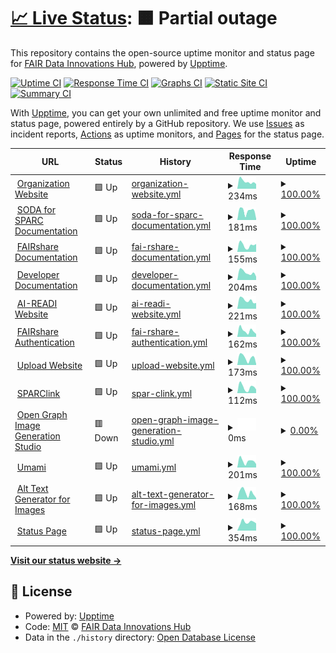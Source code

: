 # [📈 Live Status](https://status.fairdataihub.org): <!--live status--> **🟧 Partial outage**

This repository contains the open-source uptime monitor and status page for [FAIR Data Innovations Hub](https://fairdataihub.org), powered by [Upptime](https://github.com/upptime/upptime).

[![Uptime CI](https://github.com/fairdataihub/uptime/workflows/Uptime%20CI/badge.svg)](https://github.com/fairdataihub/uptime/actions?query=workflow%3A%22Uptime+CI%22)
[![Response Time CI](https://github.com/fairdataihub/uptime/workflows/Response%20Time%20CI/badge.svg)](https://github.com/fairdataihub/uptime/actions?query=workflow%3A%22Response+Time+CI%22)
[![Graphs CI](https://github.com/fairdataihub/uptime/workflows/Graphs%20CI/badge.svg)](https://github.com/fairdataihub/uptime/actions?query=workflow%3A%22Graphs+CI%22)
[![Static Site CI](https://github.com/fairdataihub/uptime/workflows/Static%20Site%20CI/badge.svg)](https://github.com/fairdataihub/uptime/actions?query=workflow%3A%22Static+Site+CI%22)
[![Summary CI](https://github.com/fairdataihub/uptime/workflows/Summary%20CI/badge.svg)](https://github.com/fairdataihub/uptime/actions?query=workflow%3A%22Summary+CI%22)

With [Upptime](https://upptime.js.org), you can get your own unlimited and free uptime monitor and status page, powered entirely by a GitHub repository. We use [Issues](https://github.com/fairdataihub/uptime/issues) as incident reports, [Actions](https://github.com/fairdataihub/uptime/actions) as uptime monitors, and [Pages](https://status.fairdataihub.org) for the status page.

<!--start: status pages-->
<!-- This summary is generated by Upptime (https://github.com/upptime/upptime) -->
<!-- Do not edit this manually, your changes will be overwritten -->
<!-- prettier-ignore -->
| URL | Status | History | Response Time | Uptime |
| --- | ------ | ------- | ------------- | ------ |
| <img alt="" src="https://icons.duckduckgo.com/ip3/fairdataihub.org.ico" height="13"> [Organization Website](https://fairdataihub.org) | 🟩 Up | [organization-website.yml](https://github.com/fairdataihub/uptime/commits/HEAD/history/organization-website.yml) | <details><summary><img alt="Response time graph" src="./graphs/organization-website/response-time-week.png" height="20"> 234ms</summary><br><a href="https://status.fairdataihub.org/history/organization-website"><img alt="Response time 205" src="https://img.shields.io/endpoint?url=https%3A%2F%2Fraw.githubusercontent.com%2Ffairdataihub%2Fuptime%2FHEAD%2Fapi%2Forganization-website%2Fresponse-time.json"></a><br><a href="https://status.fairdataihub.org/history/organization-website"><img alt="24-hour response time 162" src="https://img.shields.io/endpoint?url=https%3A%2F%2Fraw.githubusercontent.com%2Ffairdataihub%2Fuptime%2FHEAD%2Fapi%2Forganization-website%2Fresponse-time-day.json"></a><br><a href="https://status.fairdataihub.org/history/organization-website"><img alt="7-day response time 234" src="https://img.shields.io/endpoint?url=https%3A%2F%2Fraw.githubusercontent.com%2Ffairdataihub%2Fuptime%2FHEAD%2Fapi%2Forganization-website%2Fresponse-time-week.json"></a><br><a href="https://status.fairdataihub.org/history/organization-website"><img alt="30-day response time 213" src="https://img.shields.io/endpoint?url=https%3A%2F%2Fraw.githubusercontent.com%2Ffairdataihub%2Fuptime%2FHEAD%2Fapi%2Forganization-website%2Fresponse-time-month.json"></a><br><a href="https://status.fairdataihub.org/history/organization-website"><img alt="1-year response time 205" src="https://img.shields.io/endpoint?url=https%3A%2F%2Fraw.githubusercontent.com%2Ffairdataihub%2Fuptime%2FHEAD%2Fapi%2Forganization-website%2Fresponse-time-year.json"></a></details> | <details><summary><a href="https://status.fairdataihub.org/history/organization-website">100.00%</a></summary><a href="https://status.fairdataihub.org/history/organization-website"><img alt="All-time uptime 100.00%" src="https://img.shields.io/endpoint?url=https%3A%2F%2Fraw.githubusercontent.com%2Ffairdataihub%2Fuptime%2FHEAD%2Fapi%2Forganization-website%2Fuptime.json"></a><br><a href="https://status.fairdataihub.org/history/organization-website"><img alt="24-hour uptime 100.00%" src="https://img.shields.io/endpoint?url=https%3A%2F%2Fraw.githubusercontent.com%2Ffairdataihub%2Fuptime%2FHEAD%2Fapi%2Forganization-website%2Fuptime-day.json"></a><br><a href="https://status.fairdataihub.org/history/organization-website"><img alt="7-day uptime 100.00%" src="https://img.shields.io/endpoint?url=https%3A%2F%2Fraw.githubusercontent.com%2Ffairdataihub%2Fuptime%2FHEAD%2Fapi%2Forganization-website%2Fuptime-week.json"></a><br><a href="https://status.fairdataihub.org/history/organization-website"><img alt="30-day uptime 100.00%" src="https://img.shields.io/endpoint?url=https%3A%2F%2Fraw.githubusercontent.com%2Ffairdataihub%2Fuptime%2FHEAD%2Fapi%2Forganization-website%2Fuptime-month.json"></a><br><a href="https://status.fairdataihub.org/history/organization-website"><img alt="1-year uptime 100.00%" src="https://img.shields.io/endpoint?url=https%3A%2F%2Fraw.githubusercontent.com%2Ffairdataihub%2Fuptime%2FHEAD%2Fapi%2Forganization-website%2Fuptime-year.json"></a></details>
| <img alt="" src="https://icons.duckduckgo.com/ip3/docs.sodaforsparc.io.ico" height="13"> [SODA for SPARC Documentation](https://docs.sodaforsparc.io) | 🟩 Up | [soda-for-sparc-documentation.yml](https://github.com/fairdataihub/uptime/commits/HEAD/history/soda-for-sparc-documentation.yml) | <details><summary><img alt="Response time graph" src="./graphs/soda-for-sparc-documentation/response-time-week.png" height="20"> 181ms</summary><br><a href="https://status.fairdataihub.org/history/soda-for-sparc-documentation"><img alt="Response time 147" src="https://img.shields.io/endpoint?url=https%3A%2F%2Fraw.githubusercontent.com%2Ffairdataihub%2Fuptime%2FHEAD%2Fapi%2Fsoda-for-sparc-documentation%2Fresponse-time.json"></a><br><a href="https://status.fairdataihub.org/history/soda-for-sparc-documentation"><img alt="24-hour response time 176" src="https://img.shields.io/endpoint?url=https%3A%2F%2Fraw.githubusercontent.com%2Ffairdataihub%2Fuptime%2FHEAD%2Fapi%2Fsoda-for-sparc-documentation%2Fresponse-time-day.json"></a><br><a href="https://status.fairdataihub.org/history/soda-for-sparc-documentation"><img alt="7-day response time 181" src="https://img.shields.io/endpoint?url=https%3A%2F%2Fraw.githubusercontent.com%2Ffairdataihub%2Fuptime%2FHEAD%2Fapi%2Fsoda-for-sparc-documentation%2Fresponse-time-week.json"></a><br><a href="https://status.fairdataihub.org/history/soda-for-sparc-documentation"><img alt="30-day response time 144" src="https://img.shields.io/endpoint?url=https%3A%2F%2Fraw.githubusercontent.com%2Ffairdataihub%2Fuptime%2FHEAD%2Fapi%2Fsoda-for-sparc-documentation%2Fresponse-time-month.json"></a><br><a href="https://status.fairdataihub.org/history/soda-for-sparc-documentation"><img alt="1-year response time 147" src="https://img.shields.io/endpoint?url=https%3A%2F%2Fraw.githubusercontent.com%2Ffairdataihub%2Fuptime%2FHEAD%2Fapi%2Fsoda-for-sparc-documentation%2Fresponse-time-year.json"></a></details> | <details><summary><a href="https://status.fairdataihub.org/history/soda-for-sparc-documentation">100.00%</a></summary><a href="https://status.fairdataihub.org/history/soda-for-sparc-documentation"><img alt="All-time uptime 99.93%" src="https://img.shields.io/endpoint?url=https%3A%2F%2Fraw.githubusercontent.com%2Ffairdataihub%2Fuptime%2FHEAD%2Fapi%2Fsoda-for-sparc-documentation%2Fuptime.json"></a><br><a href="https://status.fairdataihub.org/history/soda-for-sparc-documentation"><img alt="24-hour uptime 100.00%" src="https://img.shields.io/endpoint?url=https%3A%2F%2Fraw.githubusercontent.com%2Ffairdataihub%2Fuptime%2FHEAD%2Fapi%2Fsoda-for-sparc-documentation%2Fuptime-day.json"></a><br><a href="https://status.fairdataihub.org/history/soda-for-sparc-documentation"><img alt="7-day uptime 100.00%" src="https://img.shields.io/endpoint?url=https%3A%2F%2Fraw.githubusercontent.com%2Ffairdataihub%2Fuptime%2FHEAD%2Fapi%2Fsoda-for-sparc-documentation%2Fuptime-week.json"></a><br><a href="https://status.fairdataihub.org/history/soda-for-sparc-documentation"><img alt="30-day uptime 100.00%" src="https://img.shields.io/endpoint?url=https%3A%2F%2Fraw.githubusercontent.com%2Ffairdataihub%2Fuptime%2FHEAD%2Fapi%2Fsoda-for-sparc-documentation%2Fuptime-month.json"></a><br><a href="https://status.fairdataihub.org/history/soda-for-sparc-documentation"><img alt="1-year uptime 99.93%" src="https://img.shields.io/endpoint?url=https%3A%2F%2Fraw.githubusercontent.com%2Ffairdataihub%2Fuptime%2FHEAD%2Fapi%2Fsoda-for-sparc-documentation%2Fuptime-year.json"></a></details>
| <img alt="" src="https://icons.duckduckgo.com/ip3/docs.fairshareapp.io.ico" height="13"> [FAIRshare Documentation](https://docs.fairshareapp.io) | 🟩 Up | [fai-rshare-documentation.yml](https://github.com/fairdataihub/uptime/commits/HEAD/history/fai-rshare-documentation.yml) | <details><summary><img alt="Response time graph" src="./graphs/fai-rshare-documentation/response-time-week.png" height="20"> 155ms</summary><br><a href="https://status.fairdataihub.org/history/fai-rshare-documentation"><img alt="Response time 188" src="https://img.shields.io/endpoint?url=https%3A%2F%2Fraw.githubusercontent.com%2Ffairdataihub%2Fuptime%2FHEAD%2Fapi%2Ffai-rshare-documentation%2Fresponse-time.json"></a><br><a href="https://status.fairdataihub.org/history/fai-rshare-documentation"><img alt="24-hour response time 116" src="https://img.shields.io/endpoint?url=https%3A%2F%2Fraw.githubusercontent.com%2Ffairdataihub%2Fuptime%2FHEAD%2Fapi%2Ffai-rshare-documentation%2Fresponse-time-day.json"></a><br><a href="https://status.fairdataihub.org/history/fai-rshare-documentation"><img alt="7-day response time 155" src="https://img.shields.io/endpoint?url=https%3A%2F%2Fraw.githubusercontent.com%2Ffairdataihub%2Fuptime%2FHEAD%2Fapi%2Ffai-rshare-documentation%2Fresponse-time-week.json"></a><br><a href="https://status.fairdataihub.org/history/fai-rshare-documentation"><img alt="30-day response time 192" src="https://img.shields.io/endpoint?url=https%3A%2F%2Fraw.githubusercontent.com%2Ffairdataihub%2Fuptime%2FHEAD%2Fapi%2Ffai-rshare-documentation%2Fresponse-time-month.json"></a><br><a href="https://status.fairdataihub.org/history/fai-rshare-documentation"><img alt="1-year response time 188" src="https://img.shields.io/endpoint?url=https%3A%2F%2Fraw.githubusercontent.com%2Ffairdataihub%2Fuptime%2FHEAD%2Fapi%2Ffai-rshare-documentation%2Fresponse-time-year.json"></a></details> | <details><summary><a href="https://status.fairdataihub.org/history/fai-rshare-documentation">100.00%</a></summary><a href="https://status.fairdataihub.org/history/fai-rshare-documentation"><img alt="All-time uptime 100.00%" src="https://img.shields.io/endpoint?url=https%3A%2F%2Fraw.githubusercontent.com%2Ffairdataihub%2Fuptime%2FHEAD%2Fapi%2Ffai-rshare-documentation%2Fuptime.json"></a><br><a href="https://status.fairdataihub.org/history/fai-rshare-documentation"><img alt="24-hour uptime 100.00%" src="https://img.shields.io/endpoint?url=https%3A%2F%2Fraw.githubusercontent.com%2Ffairdataihub%2Fuptime%2FHEAD%2Fapi%2Ffai-rshare-documentation%2Fuptime-day.json"></a><br><a href="https://status.fairdataihub.org/history/fai-rshare-documentation"><img alt="7-day uptime 100.00%" src="https://img.shields.io/endpoint?url=https%3A%2F%2Fraw.githubusercontent.com%2Ffairdataihub%2Fuptime%2FHEAD%2Fapi%2Ffai-rshare-documentation%2Fuptime-week.json"></a><br><a href="https://status.fairdataihub.org/history/fai-rshare-documentation"><img alt="30-day uptime 100.00%" src="https://img.shields.io/endpoint?url=https%3A%2F%2Fraw.githubusercontent.com%2Ffairdataihub%2Fuptime%2FHEAD%2Fapi%2Ffai-rshare-documentation%2Fuptime-month.json"></a><br><a href="https://status.fairdataihub.org/history/fai-rshare-documentation"><img alt="1-year uptime 100.00%" src="https://img.shields.io/endpoint?url=https%3A%2F%2Fraw.githubusercontent.com%2Ffairdataihub%2Fuptime%2FHEAD%2Fapi%2Ffai-rshare-documentation%2Fuptime-year.json"></a></details>
| <img alt="" src="https://icons.duckduckgo.com/ip3/dev.fairdataihub.org.ico" height="13"> [Developer Documentation](https://dev.fairdataihub.org) | 🟩 Up | [developer-documentation.yml](https://github.com/fairdataihub/uptime/commits/HEAD/history/developer-documentation.yml) | <details><summary><img alt="Response time graph" src="./graphs/developer-documentation/response-time-week.png" height="20"> 204ms</summary><br><a href="https://status.fairdataihub.org/history/developer-documentation"><img alt="Response time 215" src="https://img.shields.io/endpoint?url=https%3A%2F%2Fraw.githubusercontent.com%2Ffairdataihub%2Fuptime%2FHEAD%2Fapi%2Fdeveloper-documentation%2Fresponse-time.json"></a><br><a href="https://status.fairdataihub.org/history/developer-documentation"><img alt="24-hour response time 48" src="https://img.shields.io/endpoint?url=https%3A%2F%2Fraw.githubusercontent.com%2Ffairdataihub%2Fuptime%2FHEAD%2Fapi%2Fdeveloper-documentation%2Fresponse-time-day.json"></a><br><a href="https://status.fairdataihub.org/history/developer-documentation"><img alt="7-day response time 204" src="https://img.shields.io/endpoint?url=https%3A%2F%2Fraw.githubusercontent.com%2Ffairdataihub%2Fuptime%2FHEAD%2Fapi%2Fdeveloper-documentation%2Fresponse-time-week.json"></a><br><a href="https://status.fairdataihub.org/history/developer-documentation"><img alt="30-day response time 199" src="https://img.shields.io/endpoint?url=https%3A%2F%2Fraw.githubusercontent.com%2Ffairdataihub%2Fuptime%2FHEAD%2Fapi%2Fdeveloper-documentation%2Fresponse-time-month.json"></a><br><a href="https://status.fairdataihub.org/history/developer-documentation"><img alt="1-year response time 215" src="https://img.shields.io/endpoint?url=https%3A%2F%2Fraw.githubusercontent.com%2Ffairdataihub%2Fuptime%2FHEAD%2Fapi%2Fdeveloper-documentation%2Fresponse-time-year.json"></a></details> | <details><summary><a href="https://status.fairdataihub.org/history/developer-documentation">100.00%</a></summary><a href="https://status.fairdataihub.org/history/developer-documentation"><img alt="All-time uptime 100.00%" src="https://img.shields.io/endpoint?url=https%3A%2F%2Fraw.githubusercontent.com%2Ffairdataihub%2Fuptime%2FHEAD%2Fapi%2Fdeveloper-documentation%2Fuptime.json"></a><br><a href="https://status.fairdataihub.org/history/developer-documentation"><img alt="24-hour uptime 100.00%" src="https://img.shields.io/endpoint?url=https%3A%2F%2Fraw.githubusercontent.com%2Ffairdataihub%2Fuptime%2FHEAD%2Fapi%2Fdeveloper-documentation%2Fuptime-day.json"></a><br><a href="https://status.fairdataihub.org/history/developer-documentation"><img alt="7-day uptime 100.00%" src="https://img.shields.io/endpoint?url=https%3A%2F%2Fraw.githubusercontent.com%2Ffairdataihub%2Fuptime%2FHEAD%2Fapi%2Fdeveloper-documentation%2Fuptime-week.json"></a><br><a href="https://status.fairdataihub.org/history/developer-documentation"><img alt="30-day uptime 100.00%" src="https://img.shields.io/endpoint?url=https%3A%2F%2Fraw.githubusercontent.com%2Ffairdataihub%2Fuptime%2FHEAD%2Fapi%2Fdeveloper-documentation%2Fuptime-month.json"></a><br><a href="https://status.fairdataihub.org/history/developer-documentation"><img alt="1-year uptime 100.00%" src="https://img.shields.io/endpoint?url=https%3A%2F%2Fraw.githubusercontent.com%2Ffairdataihub%2Fuptime%2FHEAD%2Fapi%2Fdeveloper-documentation%2Fuptime-year.json"></a></details>
| <img alt="" src="https://icons.duckduckgo.com/ip3/aireadi.org.ico" height="13"> [AI-READI Website](https://aireadi.org) | 🟩 Up | [ai-readi-website.yml](https://github.com/fairdataihub/uptime/commits/HEAD/history/ai-readi-website.yml) | <details><summary><img alt="Response time graph" src="./graphs/ai-readi-website/response-time-week.png" height="20"> 221ms</summary><br><a href="https://status.fairdataihub.org/history/ai-readi-website"><img alt="Response time 252" src="https://img.shields.io/endpoint?url=https%3A%2F%2Fraw.githubusercontent.com%2Ffairdataihub%2Fuptime%2FHEAD%2Fapi%2Fai-readi-website%2Fresponse-time.json"></a><br><a href="https://status.fairdataihub.org/history/ai-readi-website"><img alt="24-hour response time 95" src="https://img.shields.io/endpoint?url=https%3A%2F%2Fraw.githubusercontent.com%2Ffairdataihub%2Fuptime%2FHEAD%2Fapi%2Fai-readi-website%2Fresponse-time-day.json"></a><br><a href="https://status.fairdataihub.org/history/ai-readi-website"><img alt="7-day response time 221" src="https://img.shields.io/endpoint?url=https%3A%2F%2Fraw.githubusercontent.com%2Ffairdataihub%2Fuptime%2FHEAD%2Fapi%2Fai-readi-website%2Fresponse-time-week.json"></a><br><a href="https://status.fairdataihub.org/history/ai-readi-website"><img alt="30-day response time 220" src="https://img.shields.io/endpoint?url=https%3A%2F%2Fraw.githubusercontent.com%2Ffairdataihub%2Fuptime%2FHEAD%2Fapi%2Fai-readi-website%2Fresponse-time-month.json"></a><br><a href="https://status.fairdataihub.org/history/ai-readi-website"><img alt="1-year response time 252" src="https://img.shields.io/endpoint?url=https%3A%2F%2Fraw.githubusercontent.com%2Ffairdataihub%2Fuptime%2FHEAD%2Fapi%2Fai-readi-website%2Fresponse-time-year.json"></a></details> | <details><summary><a href="https://status.fairdataihub.org/history/ai-readi-website">100.00%</a></summary><a href="https://status.fairdataihub.org/history/ai-readi-website"><img alt="All-time uptime 100.00%" src="https://img.shields.io/endpoint?url=https%3A%2F%2Fraw.githubusercontent.com%2Ffairdataihub%2Fuptime%2FHEAD%2Fapi%2Fai-readi-website%2Fuptime.json"></a><br><a href="https://status.fairdataihub.org/history/ai-readi-website"><img alt="24-hour uptime 100.00%" src="https://img.shields.io/endpoint?url=https%3A%2F%2Fraw.githubusercontent.com%2Ffairdataihub%2Fuptime%2FHEAD%2Fapi%2Fai-readi-website%2Fuptime-day.json"></a><br><a href="https://status.fairdataihub.org/history/ai-readi-website"><img alt="7-day uptime 100.00%" src="https://img.shields.io/endpoint?url=https%3A%2F%2Fraw.githubusercontent.com%2Ffairdataihub%2Fuptime%2FHEAD%2Fapi%2Fai-readi-website%2Fuptime-week.json"></a><br><a href="https://status.fairdataihub.org/history/ai-readi-website"><img alt="30-day uptime 100.00%" src="https://img.shields.io/endpoint?url=https%3A%2F%2Fraw.githubusercontent.com%2Ffairdataihub%2Fuptime%2FHEAD%2Fapi%2Fai-readi-website%2Fuptime-month.json"></a><br><a href="https://status.fairdataihub.org/history/ai-readi-website"><img alt="1-year uptime 100.00%" src="https://img.shields.io/endpoint?url=https%3A%2F%2Fraw.githubusercontent.com%2Ffairdataihub%2Fuptime%2FHEAD%2Fapi%2Fai-readi-website%2Fuptime-year.json"></a></details>
| <img alt="" src="https://icons.duckduckgo.com/ip3/auth.fairshareapp.io.ico" height="13"> [FAIRshare Authentication](https://auth.fairshareapp.io) | 🟩 Up | [fai-rshare-authentication.yml](https://github.com/fairdataihub/uptime/commits/HEAD/history/fai-rshare-authentication.yml) | <details><summary><img alt="Response time graph" src="./graphs/fai-rshare-authentication/response-time-week.png" height="20"> 162ms</summary><br><a href="https://status.fairdataihub.org/history/fai-rshare-authentication"><img alt="Response time 173" src="https://img.shields.io/endpoint?url=https%3A%2F%2Fraw.githubusercontent.com%2Ffairdataihub%2Fuptime%2FHEAD%2Fapi%2Ffai-rshare-authentication%2Fresponse-time.json"></a><br><a href="https://status.fairdataihub.org/history/fai-rshare-authentication"><img alt="24-hour response time 64" src="https://img.shields.io/endpoint?url=https%3A%2F%2Fraw.githubusercontent.com%2Ffairdataihub%2Fuptime%2FHEAD%2Fapi%2Ffai-rshare-authentication%2Fresponse-time-day.json"></a><br><a href="https://status.fairdataihub.org/history/fai-rshare-authentication"><img alt="7-day response time 162" src="https://img.shields.io/endpoint?url=https%3A%2F%2Fraw.githubusercontent.com%2Ffairdataihub%2Fuptime%2FHEAD%2Fapi%2Ffai-rshare-authentication%2Fresponse-time-week.json"></a><br><a href="https://status.fairdataihub.org/history/fai-rshare-authentication"><img alt="30-day response time 165" src="https://img.shields.io/endpoint?url=https%3A%2F%2Fraw.githubusercontent.com%2Ffairdataihub%2Fuptime%2FHEAD%2Fapi%2Ffai-rshare-authentication%2Fresponse-time-month.json"></a><br><a href="https://status.fairdataihub.org/history/fai-rshare-authentication"><img alt="1-year response time 173" src="https://img.shields.io/endpoint?url=https%3A%2F%2Fraw.githubusercontent.com%2Ffairdataihub%2Fuptime%2FHEAD%2Fapi%2Ffai-rshare-authentication%2Fresponse-time-year.json"></a></details> | <details><summary><a href="https://status.fairdataihub.org/history/fai-rshare-authentication">100.00%</a></summary><a href="https://status.fairdataihub.org/history/fai-rshare-authentication"><img alt="All-time uptime 100.00%" src="https://img.shields.io/endpoint?url=https%3A%2F%2Fraw.githubusercontent.com%2Ffairdataihub%2Fuptime%2FHEAD%2Fapi%2Ffai-rshare-authentication%2Fuptime.json"></a><br><a href="https://status.fairdataihub.org/history/fai-rshare-authentication"><img alt="24-hour uptime 100.00%" src="https://img.shields.io/endpoint?url=https%3A%2F%2Fraw.githubusercontent.com%2Ffairdataihub%2Fuptime%2FHEAD%2Fapi%2Ffai-rshare-authentication%2Fuptime-day.json"></a><br><a href="https://status.fairdataihub.org/history/fai-rshare-authentication"><img alt="7-day uptime 100.00%" src="https://img.shields.io/endpoint?url=https%3A%2F%2Fraw.githubusercontent.com%2Ffairdataihub%2Fuptime%2FHEAD%2Fapi%2Ffai-rshare-authentication%2Fuptime-week.json"></a><br><a href="https://status.fairdataihub.org/history/fai-rshare-authentication"><img alt="30-day uptime 100.00%" src="https://img.shields.io/endpoint?url=https%3A%2F%2Fraw.githubusercontent.com%2Ffairdataihub%2Fuptime%2FHEAD%2Fapi%2Ffai-rshare-authentication%2Fuptime-month.json"></a><br><a href="https://status.fairdataihub.org/history/fai-rshare-authentication"><img alt="1-year uptime 100.00%" src="https://img.shields.io/endpoint?url=https%3A%2F%2Fraw.githubusercontent.com%2Ffairdataihub%2Fuptime%2FHEAD%2Fapi%2Ffai-rshare-authentication%2Fuptime-year.json"></a></details>
| <img alt="" src="https://icons.duckduckgo.com/ip3/upload.fairdataihub.org.ico" height="13"> [Upload Website](https://upload.fairdataihub.org) | 🟩 Up | [upload-website.yml](https://github.com/fairdataihub/uptime/commits/HEAD/history/upload-website.yml) | <details><summary><img alt="Response time graph" src="./graphs/upload-website/response-time-week.png" height="20"> 173ms</summary><br><a href="https://status.fairdataihub.org/history/upload-website"><img alt="Response time 188" src="https://img.shields.io/endpoint?url=https%3A%2F%2Fraw.githubusercontent.com%2Ffairdataihub%2Fuptime%2FHEAD%2Fapi%2Fupload-website%2Fresponse-time.json"></a><br><a href="https://status.fairdataihub.org/history/upload-website"><img alt="24-hour response time 245" src="https://img.shields.io/endpoint?url=https%3A%2F%2Fraw.githubusercontent.com%2Ffairdataihub%2Fuptime%2FHEAD%2Fapi%2Fupload-website%2Fresponse-time-day.json"></a><br><a href="https://status.fairdataihub.org/history/upload-website"><img alt="7-day response time 173" src="https://img.shields.io/endpoint?url=https%3A%2F%2Fraw.githubusercontent.com%2Ffairdataihub%2Fuptime%2FHEAD%2Fapi%2Fupload-website%2Fresponse-time-week.json"></a><br><a href="https://status.fairdataihub.org/history/upload-website"><img alt="30-day response time 185" src="https://img.shields.io/endpoint?url=https%3A%2F%2Fraw.githubusercontent.com%2Ffairdataihub%2Fuptime%2FHEAD%2Fapi%2Fupload-website%2Fresponse-time-month.json"></a><br><a href="https://status.fairdataihub.org/history/upload-website"><img alt="1-year response time 188" src="https://img.shields.io/endpoint?url=https%3A%2F%2Fraw.githubusercontent.com%2Ffairdataihub%2Fuptime%2FHEAD%2Fapi%2Fupload-website%2Fresponse-time-year.json"></a></details> | <details><summary><a href="https://status.fairdataihub.org/history/upload-website">100.00%</a></summary><a href="https://status.fairdataihub.org/history/upload-website"><img alt="All-time uptime 100.00%" src="https://img.shields.io/endpoint?url=https%3A%2F%2Fraw.githubusercontent.com%2Ffairdataihub%2Fuptime%2FHEAD%2Fapi%2Fupload-website%2Fuptime.json"></a><br><a href="https://status.fairdataihub.org/history/upload-website"><img alt="24-hour uptime 100.00%" src="https://img.shields.io/endpoint?url=https%3A%2F%2Fraw.githubusercontent.com%2Ffairdataihub%2Fuptime%2FHEAD%2Fapi%2Fupload-website%2Fuptime-day.json"></a><br><a href="https://status.fairdataihub.org/history/upload-website"><img alt="7-day uptime 100.00%" src="https://img.shields.io/endpoint?url=https%3A%2F%2Fraw.githubusercontent.com%2Ffairdataihub%2Fuptime%2FHEAD%2Fapi%2Fupload-website%2Fuptime-week.json"></a><br><a href="https://status.fairdataihub.org/history/upload-website"><img alt="30-day uptime 100.00%" src="https://img.shields.io/endpoint?url=https%3A%2F%2Fraw.githubusercontent.com%2Ffairdataihub%2Fuptime%2FHEAD%2Fapi%2Fupload-website%2Fuptime-month.json"></a><br><a href="https://status.fairdataihub.org/history/upload-website"><img alt="1-year uptime 100.00%" src="https://img.shields.io/endpoint?url=https%3A%2F%2Fraw.githubusercontent.com%2Ffairdataihub%2Fuptime%2FHEAD%2Fapi%2Fupload-website%2Fuptime-year.json"></a></details>
| <img alt="" src="https://icons.duckduckgo.com/ip3/sparclink.vercel.app.ico" height="13"> [SPARClink](https://sparclink.vercel.app) | 🟩 Up | [spar-clink.yml](https://github.com/fairdataihub/uptime/commits/HEAD/history/spar-clink.yml) | <details><summary><img alt="Response time graph" src="./graphs/spar-clink/response-time-week.png" height="20"> 112ms</summary><br><a href="https://status.fairdataihub.org/history/spar-clink"><img alt="Response time 121" src="https://img.shields.io/endpoint?url=https%3A%2F%2Fraw.githubusercontent.com%2Ffairdataihub%2Fuptime%2FHEAD%2Fapi%2Fspar-clink%2Fresponse-time.json"></a><br><a href="https://status.fairdataihub.org/history/spar-clink"><img alt="24-hour response time 135" src="https://img.shields.io/endpoint?url=https%3A%2F%2Fraw.githubusercontent.com%2Ffairdataihub%2Fuptime%2FHEAD%2Fapi%2Fspar-clink%2Fresponse-time-day.json"></a><br><a href="https://status.fairdataihub.org/history/spar-clink"><img alt="7-day response time 112" src="https://img.shields.io/endpoint?url=https%3A%2F%2Fraw.githubusercontent.com%2Ffairdataihub%2Fuptime%2FHEAD%2Fapi%2Fspar-clink%2Fresponse-time-week.json"></a><br><a href="https://status.fairdataihub.org/history/spar-clink"><img alt="30-day response time 117" src="https://img.shields.io/endpoint?url=https%3A%2F%2Fraw.githubusercontent.com%2Ffairdataihub%2Fuptime%2FHEAD%2Fapi%2Fspar-clink%2Fresponse-time-month.json"></a><br><a href="https://status.fairdataihub.org/history/spar-clink"><img alt="1-year response time 121" src="https://img.shields.io/endpoint?url=https%3A%2F%2Fraw.githubusercontent.com%2Ffairdataihub%2Fuptime%2FHEAD%2Fapi%2Fspar-clink%2Fresponse-time-year.json"></a></details> | <details><summary><a href="https://status.fairdataihub.org/history/spar-clink">100.00%</a></summary><a href="https://status.fairdataihub.org/history/spar-clink"><img alt="All-time uptime 100.00%" src="https://img.shields.io/endpoint?url=https%3A%2F%2Fraw.githubusercontent.com%2Ffairdataihub%2Fuptime%2FHEAD%2Fapi%2Fspar-clink%2Fuptime.json"></a><br><a href="https://status.fairdataihub.org/history/spar-clink"><img alt="24-hour uptime 100.00%" src="https://img.shields.io/endpoint?url=https%3A%2F%2Fraw.githubusercontent.com%2Ffairdataihub%2Fuptime%2FHEAD%2Fapi%2Fspar-clink%2Fuptime-day.json"></a><br><a href="https://status.fairdataihub.org/history/spar-clink"><img alt="7-day uptime 100.00%" src="https://img.shields.io/endpoint?url=https%3A%2F%2Fraw.githubusercontent.com%2Ffairdataihub%2Fuptime%2FHEAD%2Fapi%2Fspar-clink%2Fuptime-week.json"></a><br><a href="https://status.fairdataihub.org/history/spar-clink"><img alt="30-day uptime 100.00%" src="https://img.shields.io/endpoint?url=https%3A%2F%2Fraw.githubusercontent.com%2Ffairdataihub%2Fuptime%2FHEAD%2Fapi%2Fspar-clink%2Fuptime-month.json"></a><br><a href="https://status.fairdataihub.org/history/spar-clink"><img alt="1-year uptime 100.00%" src="https://img.shields.io/endpoint?url=https%3A%2F%2Fraw.githubusercontent.com%2Ffairdataihub%2Fuptime%2FHEAD%2Fapi%2Fspar-clink%2Fuptime-year.json"></a></details>
| <img alt="" src="https://icons.duckduckgo.com/ip3/og.fairdataihub.org.ico" height="13"> [Open Graph Image Generation Studio](https://og.fairdataihub.org) | 🟥 Down | [open-graph-image-generation-studio.yml](https://github.com/fairdataihub/uptime/commits/HEAD/history/open-graph-image-generation-studio.yml) | <details><summary><img alt="Response time graph" src="./graphs/open-graph-image-generation-studio/response-time-week.png" height="20"> 0ms</summary><br><a href="https://status.fairdataihub.org/history/open-graph-image-generation-studio"><img alt="Response time 189" src="https://img.shields.io/endpoint?url=https%3A%2F%2Fraw.githubusercontent.com%2Ffairdataihub%2Fuptime%2FHEAD%2Fapi%2Fopen-graph-image-generation-studio%2Fresponse-time.json"></a><br><a href="https://status.fairdataihub.org/history/open-graph-image-generation-studio"><img alt="24-hour response time 0" src="https://img.shields.io/endpoint?url=https%3A%2F%2Fraw.githubusercontent.com%2Ffairdataihub%2Fuptime%2FHEAD%2Fapi%2Fopen-graph-image-generation-studio%2Fresponse-time-day.json"></a><br><a href="https://status.fairdataihub.org/history/open-graph-image-generation-studio"><img alt="7-day response time 0" src="https://img.shields.io/endpoint?url=https%3A%2F%2Fraw.githubusercontent.com%2Ffairdataihub%2Fuptime%2FHEAD%2Fapi%2Fopen-graph-image-generation-studio%2Fresponse-time-week.json"></a><br><a href="https://status.fairdataihub.org/history/open-graph-image-generation-studio"><img alt="30-day response time 167" src="https://img.shields.io/endpoint?url=https%3A%2F%2Fraw.githubusercontent.com%2Ffairdataihub%2Fuptime%2FHEAD%2Fapi%2Fopen-graph-image-generation-studio%2Fresponse-time-month.json"></a><br><a href="https://status.fairdataihub.org/history/open-graph-image-generation-studio"><img alt="1-year response time 189" src="https://img.shields.io/endpoint?url=https%3A%2F%2Fraw.githubusercontent.com%2Ffairdataihub%2Fuptime%2FHEAD%2Fapi%2Fopen-graph-image-generation-studio%2Fresponse-time-year.json"></a></details> | <details><summary><a href="https://status.fairdataihub.org/history/open-graph-image-generation-studio">0.00%</a></summary><a href="https://status.fairdataihub.org/history/open-graph-image-generation-studio"><img alt="All-time uptime 97.50%" src="https://img.shields.io/endpoint?url=https%3A%2F%2Fraw.githubusercontent.com%2Ffairdataihub%2Fuptime%2FHEAD%2Fapi%2Fopen-graph-image-generation-studio%2Fuptime.json"></a><br><a href="https://status.fairdataihub.org/history/open-graph-image-generation-studio"><img alt="24-hour uptime 0.00%" src="https://img.shields.io/endpoint?url=https%3A%2F%2Fraw.githubusercontent.com%2Ffairdataihub%2Fuptime%2FHEAD%2Fapi%2Fopen-graph-image-generation-studio%2Fuptime-day.json"></a><br><a href="https://status.fairdataihub.org/history/open-graph-image-generation-studio"><img alt="7-day uptime 0.00%" src="https://img.shields.io/endpoint?url=https%3A%2F%2Fraw.githubusercontent.com%2Ffairdataihub%2Fuptime%2FHEAD%2Fapi%2Fopen-graph-image-generation-studio%2Fuptime-week.json"></a><br><a href="https://status.fairdataihub.org/history/open-graph-image-generation-studio"><img alt="30-day uptime 73.81%" src="https://img.shields.io/endpoint?url=https%3A%2F%2Fraw.githubusercontent.com%2Ffairdataihub%2Fuptime%2FHEAD%2Fapi%2Fopen-graph-image-generation-studio%2Fuptime-month.json"></a><br><a href="https://status.fairdataihub.org/history/open-graph-image-generation-studio"><img alt="1-year uptime 97.50%" src="https://img.shields.io/endpoint?url=https%3A%2F%2Fraw.githubusercontent.com%2Ffairdataihub%2Fuptime%2FHEAD%2Fapi%2Fopen-graph-image-generation-studio%2Fuptime-year.json"></a></details>
| <img alt="" src="https://icons.duckduckgo.com/ip3/umami.fairdataihub.org.ico" height="13"> [Umami](https://umami.fairdataihub.org) | 🟩 Up | [umami.yml](https://github.com/fairdataihub/uptime/commits/HEAD/history/umami.yml) | <details><summary><img alt="Response time graph" src="./graphs/umami/response-time-week.png" height="20"> 201ms</summary><br><a href="https://status.fairdataihub.org/history/umami"><img alt="Response time 245" src="https://img.shields.io/endpoint?url=https%3A%2F%2Fraw.githubusercontent.com%2Ffairdataihub%2Fuptime%2FHEAD%2Fapi%2Fumami%2Fresponse-time.json"></a><br><a href="https://status.fairdataihub.org/history/umami"><img alt="24-hour response time 277" src="https://img.shields.io/endpoint?url=https%3A%2F%2Fraw.githubusercontent.com%2Ffairdataihub%2Fuptime%2FHEAD%2Fapi%2Fumami%2Fresponse-time-day.json"></a><br><a href="https://status.fairdataihub.org/history/umami"><img alt="7-day response time 201" src="https://img.shields.io/endpoint?url=https%3A%2F%2Fraw.githubusercontent.com%2Ffairdataihub%2Fuptime%2FHEAD%2Fapi%2Fumami%2Fresponse-time-week.json"></a><br><a href="https://status.fairdataihub.org/history/umami"><img alt="30-day response time 160" src="https://img.shields.io/endpoint?url=https%3A%2F%2Fraw.githubusercontent.com%2Ffairdataihub%2Fuptime%2FHEAD%2Fapi%2Fumami%2Fresponse-time-month.json"></a><br><a href="https://status.fairdataihub.org/history/umami"><img alt="1-year response time 245" src="https://img.shields.io/endpoint?url=https%3A%2F%2Fraw.githubusercontent.com%2Ffairdataihub%2Fuptime%2FHEAD%2Fapi%2Fumami%2Fresponse-time-year.json"></a></details> | <details><summary><a href="https://status.fairdataihub.org/history/umami">100.00%</a></summary><a href="https://status.fairdataihub.org/history/umami"><img alt="All-time uptime 100.00%" src="https://img.shields.io/endpoint?url=https%3A%2F%2Fraw.githubusercontent.com%2Ffairdataihub%2Fuptime%2FHEAD%2Fapi%2Fumami%2Fuptime.json"></a><br><a href="https://status.fairdataihub.org/history/umami"><img alt="24-hour uptime 100.00%" src="https://img.shields.io/endpoint?url=https%3A%2F%2Fraw.githubusercontent.com%2Ffairdataihub%2Fuptime%2FHEAD%2Fapi%2Fumami%2Fuptime-day.json"></a><br><a href="https://status.fairdataihub.org/history/umami"><img alt="7-day uptime 100.00%" src="https://img.shields.io/endpoint?url=https%3A%2F%2Fraw.githubusercontent.com%2Ffairdataihub%2Fuptime%2FHEAD%2Fapi%2Fumami%2Fuptime-week.json"></a><br><a href="https://status.fairdataihub.org/history/umami"><img alt="30-day uptime 100.00%" src="https://img.shields.io/endpoint?url=https%3A%2F%2Fraw.githubusercontent.com%2Ffairdataihub%2Fuptime%2FHEAD%2Fapi%2Fumami%2Fuptime-month.json"></a><br><a href="https://status.fairdataihub.org/history/umami"><img alt="1-year uptime 100.00%" src="https://img.shields.io/endpoint?url=https%3A%2F%2Fraw.githubusercontent.com%2Ffairdataihub%2Fuptime%2FHEAD%2Fapi%2Fumami%2Fuptime-year.json"></a></details>
| <img alt="" src="https://icons.duckduckgo.com/ip3/alt.fairdataihub.org.ico" height="13"> [Alt Text Generator for Images](https://alt.fairdataihub.org) | 🟩 Up | [alt-text-generator-for-images.yml](https://github.com/fairdataihub/uptime/commits/HEAD/history/alt-text-generator-for-images.yml) | <details><summary><img alt="Response time graph" src="./graphs/alt-text-generator-for-images/response-time-week.png" height="20"> 168ms</summary><br><a href="https://status.fairdataihub.org/history/alt-text-generator-for-images"><img alt="Response time 183" src="https://img.shields.io/endpoint?url=https%3A%2F%2Fraw.githubusercontent.com%2Ffairdataihub%2Fuptime%2FHEAD%2Fapi%2Falt-text-generator-for-images%2Fresponse-time.json"></a><br><a href="https://status.fairdataihub.org/history/alt-text-generator-for-images"><img alt="24-hour response time 49" src="https://img.shields.io/endpoint?url=https%3A%2F%2Fraw.githubusercontent.com%2Ffairdataihub%2Fuptime%2FHEAD%2Fapi%2Falt-text-generator-for-images%2Fresponse-time-day.json"></a><br><a href="https://status.fairdataihub.org/history/alt-text-generator-for-images"><img alt="7-day response time 168" src="https://img.shields.io/endpoint?url=https%3A%2F%2Fraw.githubusercontent.com%2Ffairdataihub%2Fuptime%2FHEAD%2Fapi%2Falt-text-generator-for-images%2Fresponse-time-week.json"></a><br><a href="https://status.fairdataihub.org/history/alt-text-generator-for-images"><img alt="30-day response time 159" src="https://img.shields.io/endpoint?url=https%3A%2F%2Fraw.githubusercontent.com%2Ffairdataihub%2Fuptime%2FHEAD%2Fapi%2Falt-text-generator-for-images%2Fresponse-time-month.json"></a><br><a href="https://status.fairdataihub.org/history/alt-text-generator-for-images"><img alt="1-year response time 183" src="https://img.shields.io/endpoint?url=https%3A%2F%2Fraw.githubusercontent.com%2Ffairdataihub%2Fuptime%2FHEAD%2Fapi%2Falt-text-generator-for-images%2Fresponse-time-year.json"></a></details> | <details><summary><a href="https://status.fairdataihub.org/history/alt-text-generator-for-images">100.00%</a></summary><a href="https://status.fairdataihub.org/history/alt-text-generator-for-images"><img alt="All-time uptime 100.00%" src="https://img.shields.io/endpoint?url=https%3A%2F%2Fraw.githubusercontent.com%2Ffairdataihub%2Fuptime%2FHEAD%2Fapi%2Falt-text-generator-for-images%2Fuptime.json"></a><br><a href="https://status.fairdataihub.org/history/alt-text-generator-for-images"><img alt="24-hour uptime 100.00%" src="https://img.shields.io/endpoint?url=https%3A%2F%2Fraw.githubusercontent.com%2Ffairdataihub%2Fuptime%2FHEAD%2Fapi%2Falt-text-generator-for-images%2Fuptime-day.json"></a><br><a href="https://status.fairdataihub.org/history/alt-text-generator-for-images"><img alt="7-day uptime 100.00%" src="https://img.shields.io/endpoint?url=https%3A%2F%2Fraw.githubusercontent.com%2Ffairdataihub%2Fuptime%2FHEAD%2Fapi%2Falt-text-generator-for-images%2Fuptime-week.json"></a><br><a href="https://status.fairdataihub.org/history/alt-text-generator-for-images"><img alt="30-day uptime 100.00%" src="https://img.shields.io/endpoint?url=https%3A%2F%2Fraw.githubusercontent.com%2Ffairdataihub%2Fuptime%2FHEAD%2Fapi%2Falt-text-generator-for-images%2Fuptime-month.json"></a><br><a href="https://status.fairdataihub.org/history/alt-text-generator-for-images"><img alt="1-year uptime 100.00%" src="https://img.shields.io/endpoint?url=https%3A%2F%2Fraw.githubusercontent.com%2Ffairdataihub%2Fuptime%2FHEAD%2Fapi%2Falt-text-generator-for-images%2Fuptime-year.json"></a></details>
| <img alt="" src="https://icons.duckduckgo.com/ip3/status.fairdataihub.org.ico" height="13"> [Status Page](https://status.fairdataihub.org) | 🟩 Up | [status-page.yml](https://github.com/fairdataihub/uptime/commits/HEAD/history/status-page.yml) | <details><summary><img alt="Response time graph" src="./graphs/status-page/response-time-week.png" height="20"> 354ms</summary><br><a href="https://status.fairdataihub.org/history/status-page"><img alt="Response time 215" src="https://img.shields.io/endpoint?url=https%3A%2F%2Fraw.githubusercontent.com%2Ffairdataihub%2Fuptime%2FHEAD%2Fapi%2Fstatus-page%2Fresponse-time.json"></a><br><a href="https://status.fairdataihub.org/history/status-page"><img alt="24-hour response time 401" src="https://img.shields.io/endpoint?url=https%3A%2F%2Fraw.githubusercontent.com%2Ffairdataihub%2Fuptime%2FHEAD%2Fapi%2Fstatus-page%2Fresponse-time-day.json"></a><br><a href="https://status.fairdataihub.org/history/status-page"><img alt="7-day response time 354" src="https://img.shields.io/endpoint?url=https%3A%2F%2Fraw.githubusercontent.com%2Ffairdataihub%2Fuptime%2FHEAD%2Fapi%2Fstatus-page%2Fresponse-time-week.json"></a><br><a href="https://status.fairdataihub.org/history/status-page"><img alt="30-day response time 262" src="https://img.shields.io/endpoint?url=https%3A%2F%2Fraw.githubusercontent.com%2Ffairdataihub%2Fuptime%2FHEAD%2Fapi%2Fstatus-page%2Fresponse-time-month.json"></a><br><a href="https://status.fairdataihub.org/history/status-page"><img alt="1-year response time 215" src="https://img.shields.io/endpoint?url=https%3A%2F%2Fraw.githubusercontent.com%2Ffairdataihub%2Fuptime%2FHEAD%2Fapi%2Fstatus-page%2Fresponse-time-year.json"></a></details> | <details><summary><a href="https://status.fairdataihub.org/history/status-page">100.00%</a></summary><a href="https://status.fairdataihub.org/history/status-page"><img alt="All-time uptime 99.99%" src="https://img.shields.io/endpoint?url=https%3A%2F%2Fraw.githubusercontent.com%2Ffairdataihub%2Fuptime%2FHEAD%2Fapi%2Fstatus-page%2Fuptime.json"></a><br><a href="https://status.fairdataihub.org/history/status-page"><img alt="24-hour uptime 100.00%" src="https://img.shields.io/endpoint?url=https%3A%2F%2Fraw.githubusercontent.com%2Ffairdataihub%2Fuptime%2FHEAD%2Fapi%2Fstatus-page%2Fuptime-day.json"></a><br><a href="https://status.fairdataihub.org/history/status-page"><img alt="7-day uptime 100.00%" src="https://img.shields.io/endpoint?url=https%3A%2F%2Fraw.githubusercontent.com%2Ffairdataihub%2Fuptime%2FHEAD%2Fapi%2Fstatus-page%2Fuptime-week.json"></a><br><a href="https://status.fairdataihub.org/history/status-page"><img alt="30-day uptime 100.00%" src="https://img.shields.io/endpoint?url=https%3A%2F%2Fraw.githubusercontent.com%2Ffairdataihub%2Fuptime%2FHEAD%2Fapi%2Fstatus-page%2Fuptime-month.json"></a><br><a href="https://status.fairdataihub.org/history/status-page"><img alt="1-year uptime 99.99%" src="https://img.shields.io/endpoint?url=https%3A%2F%2Fraw.githubusercontent.com%2Ffairdataihub%2Fuptime%2FHEAD%2Fapi%2Fstatus-page%2Fuptime-year.json"></a></details>

<!--end: status pages-->

[**Visit our status website →**](https://status.fairdataihub.org)

## 📄 License

- Powered by: [Upptime](https://github.com/upptime/upptime)
- Code: [MIT](./LICENSE) © [FAIR Data Innovations Hub](https://fairdataihub.org)
- Data in the `./history` directory: [Open Database License](https://opendatacommons.org/licenses/odbl/1-0/)
